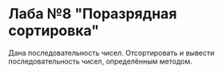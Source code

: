 # Лаба №8 "Поразрядная сортировка"
Дана последовательность чисел. Отсортировать и вывести последовательность чисел, определённым методом.